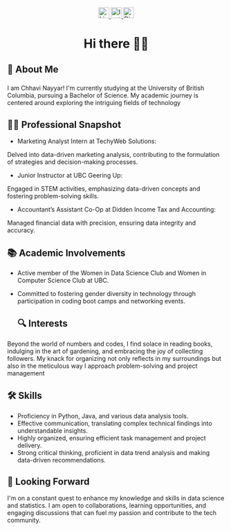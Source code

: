 
###

<div align="center">
  <a href="https://www.linkedin.com/in/chhavi-nayyar-268395205/">
    <img src="https://img.shields.io/static/v1?message=LinkedIn&logo=linkedin&label=&color=0077B5&logoColor=white&labelColor=&style=for-the-badge" height="25" alt="LinkedIn logo"  />
  </a>
  <a href="https://www.instagram.com/chhavszzz">
    <img src="https://img.shields.io/static/v1?message=Instagram&logo=instagram&label=&color=E4405F&logoColor=white&labelColor=&style=for-the-badge" height="25" alt="Instagram logo"  />
  </a>
  <a href="https://discord.com/users/chhavo.">
    <img src="https://img.shields.io/static/v1?message=Discord&logo=discord&label=&color=5865F2&logoColor=white&labelColor=&style=for-the-badge" height="25" alt="Discord logo" />
</a>

</div>

###

###


<h1 align="center"> Hi there 👋👋</h1>

###

<h2 align="left"> 🏫 About Me </h2>

###

<p align="left">I am Chhavi Nayyar! I'm currently studying at the University of British Columbia, pursuing a Bachelor of Science. My academic journey is centered around exploring the intriguing fields of technology

 <h2 align="left"> 👩‍💻 Professional Snapshot </h2> 
 
- Marketing Analyst Intern at TechyWeb Solutions: 
 
Delved into data-driven marketing analysis, contributing to the formulation of strategies and decision-making processes.

- Junior Instructor at UBC Geering Up: 

Engaged in STEM activities, emphasizing data-driven concepts and fostering problem-solving skills.

- Accountant’s Assistant Co-Op at Didden Income Tax and Accounting:

Managed financial data with precision, ensuring data integrity and accuracy.

<h2 align="left"> 📚  Academic Involvements </h2>

- Active member of the Women in Data Science Club and Women in Computer Science Club at UBC.

- Committed to fostering gender diversity in technology through participation in coding boot camps and networking events.

  <h2 align="left"> 🔍 Interests </h2>

Beyond the world of numbers and codes, I find solace in reading books, indulging in the art of gardening, and embracing the joy of collecting followers. My knack for organizing not only reflects in my surroundings but also in the meticulous way I approach problem-solving and project management </p>

###

<h2 align="left"> 🛠 Skills </h2>

- Proficiency in Python, Java, and various data analysis tools.
- Effective communication, translating complex technical findings into understandable insights.
- Highly organized, ensuring efficient task management and project delivery.
- Strong critical thinking, proficient in data trend analysis and making data-driven recommendations.


<h2 align="left"> 🌱 Looking Forward </h2>

I'm on a constant quest to enhance my knowledge and skills in data science and statistics. I am open to collaborations, learning opportunities, and engaging discussions that can fuel my passion and contribute to the tech community.


###













